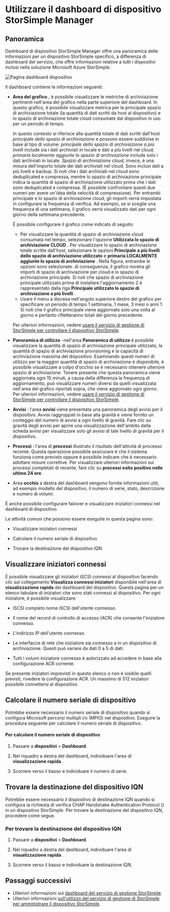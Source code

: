 <properties
   pageTitle="Utilizzare il dashboard device Manager StorSimple | Microsoft Azure"
   description="Descrive il dashboard di dispositivo del servizio di gestione StorSimple e come utilizzarlo per visualizzare metriche di archiviazione e iniziatori connessi e trovare il numero seriale e IQN."
   services="storsimple"
   documentationCenter="NA"
   authors="alkohli"
   manager="carmonm"
   editor="" />
<tags
   ms.service="storsimple"
   ms.devlang="NA"
   ms.topic="article"
   ms.tgt_pltfrm="NA"
   ms.workload="TBD"
   ms.date="09/21/2016"
   ms.author="alkohli" />

# <a name="use-the-storsimple-manager-device-dashboard"></a>Utilizzare il dashboard di dispositivo StorSimple Manager

## <a name="overview"></a>Panoramica

Dashboard di dispositivo StorSimple Manager offre una panoramica delle informazioni per un dispositivo StorSimple specifico, a differenza di dashboard del servizio, che offre informazioni relative a tutti i dispositivi inclusi nella soluzione Microsoft Azure StorSimple.

![Pagina dashboard dispositivo](./media/storsimple-device-dashboard/StorSimple_DeviceDashbaord1M.png)

Il dashboard contiene le informazioni seguenti:

- **Area del grafico** , è possibile visualizzare le metriche di archiviazione pertinenti nell'area del grafico nella parte superiore del dashboard. In questo grafico, è possibile visualizzare metrica per le principale spazio di archiviazione totale (la quantità di dati scritti da host al dispositivo) e lo spazio di archiviazione totale cloud consumate dal dispositivo in uso per un periodo di tempo.

     In questo contesto si riferisce alla quantità totale di dati scritti dall'host *principale dello spazio di archiviazione* e possono essere suddivise in base al tipo di volume: *principale dello spazio di archiviazione a più livelli* include sia i dati archiviati in locale e dati a più livelli nel cloud; *primaria localmente aggiunte lo spazio di archiviazione* include solo i dati archiviati in locale. *Spazio di archiviazione cloud*, invece, è una misura dell'importo totale dei dati archiviati nel cloud. Sono inclusi dati a più livelli e backup. Si noti che i dati archiviati nel cloud sono deduplicated e compressa, mentre lo spazio di archiviazione principale indica la quantità di spazio di archiviazione utilizzato prima che i dati sono deduplicated e compressa. (È possibile confrontare questi due numeri per avere un'idea della velocità di compressione). Per entrambi principale e lo spazio di archiviazione cloud, gli importi verrà impostata in configurare la frequenza di verifica. Ad esempio, se si sceglie una frequenza di una settimana, il grafico verrà visualizzato dati per ogni giorno della settimana precedente.

     È possibile configurare il grafico come indicato di seguito:

     - Per visualizzare la quantità di spazio di archiviazione cloud consumata nel tempo, selezionare l'opzione **Utilizzata lo spazio di archiviazione CLOUD** . Per visualizzare lo spazio di archiviazione totale scritte dall'host, selezionare le opzioni **Principale a più livelli dello spazio di archiviazione utilizzato** e **primaria LOCALMENTE aggiunte lo spazio di archiviazione** . Nella figura, entrambe le opzioni sono selezionate. di conseguenza, il grafico mostra gli importi di spazio di archiviazione per cloud e lo spazio di archiviazione principale. Si noti che spazio di archiviazione principale utilizzato prima di installare l'aggiornamento 2 è rappresentato dalla riga **Principale utilizzato lo spazio di archiviazione a più livelli** .
     - Usare il menu a discesa nell'angolo superiore destro del grafico per specificare un periodo di tempo 1 settimana, 1 mese, 3 mesi o anni 1. Si noti che il grafico principale viene aggiornato solo una volta al giorno e pertanto rifletteranno totali del giorno precedente.

     Per ulteriori informazioni, vedere [usare il servizio di gestione di StorSimple per controllare il dispositivo StorSimple](storsimple-monitor-device.md).

- **Panoramica di utilizzo** -nell'area **Panoramica di utilizzo** è possibile visualizzare la quantità di spazio di archiviazione principale utilizzato, la quantità di spazio di archiviazione provisioning e la capacità di archiviazione massima del dispositivo. Esaminando questi numeri di utilizzo per la maggior quantità di spazio di archiviazione è disponibile, è possibile visualizzare a colpo d'occhio se è necessario ottenere ulteriore spazio di archiviazione. Tenere presente che questa panoramica viene aggiornata ogni 15 minuti, a causa della differenza la frequenza di aggiornamento, può visualizzare numeri diversi da quelli visualizzata nell'area del grafico riportati sopra, che viene aggiornato ogni giorno. Per ulteriori informazioni, vedere [usare il servizio di gestione di StorSimple per controllare il dispositivo StorSimple](storsimple-monitor-device.md).


- **Avvisi** : l'area **avvisi** viene presentata una panoramica degli avvisi per il dispositivo. Avvisi raggruppati in base alla gravità e viene fornito un conteggio del numero di avvisi a ogni livello di gravità. Fare clic su gravità degli avvisi per aprire una visualizzazione dell'ambito della scheda avvisi per visualizzare solo gli avvisi di tale livello di gravità per il dispositivo.

- **Processi** : l'area di **processi** illustrato il risultato dell'attività di processo recente. Questa operazione possibile assicurare è che il sistema funziona come previsto oppure è possibile indicare che è necessario adottare misure correttive. Per visualizzare ulteriori informazioni sui processi completati di recente, fare clic su **processi esito positivo nelle ultime 24 ore**.

- Area **occhio** a destra del dashboard vengono fornite informazioni utili, ad esempio modello del dispositivo, il numero di serie, stato, descrizione e numero di volumi.

È anche possibile configurare failover e visualizzare iniziatori connessi nel dashboard di dispositivo.

Le attività comuni che possono essere eseguite in questa pagina sono:

- Visualizzare iniziatori connessi

- Calcolare il numero seriale di dispositivo

- Trovare la destinazione del dispositivo IQN

## <a name="view-connected-initiators"></a>Visualizzare iniziatori connessi

È possibile visualizzare gli iniziatori iSCSI connessi al dispositivo facendo clic sul collegamento **Visualizza connessi iniziatori** disponibile nell'area di **visualizzazione rapida** dei dashboard del dispositivo. Questa pagina per un elenco tabulare di iniziatori che sono stati connessi al dispositivo. Per ogni iniziatore, è possibile visualizzare:

- ISCSI completo nome iSCSI dell'utente connesso.

- Il nome del record di controllo di accesso (ACR) che consente l'iniziatore connesso.

- L'indirizzo IP dell'utente connesso.

- Le interfacce di rete che iniziatore sia connesso a in un dispositivo di archiviazione. Questi può variare da dati 0 a 5 di dati.

- Tutti i volumi iniziatore connesso è autorizzato ad accedere in base alla configurazione ACR corrente.

Se presente iniziatori imprevisti in questo elenco o non è visibile quelli previsti, rivedere la configurazione ACR. Un massimo di 512 iniziatori possibile connettersi al dispositivo.

## <a name="find-the-device-serial-number"></a>Calcolare il numero seriale di dispositivo

Potrebbe essere necessario il numero seriale di dispositivo quando si configura Microsoft percorsi multipli i/o (MPIO) nel dispositivo. Eseguire la procedura seguente per calcolare il numero seriale di dispositivo.

#### <a name="to-find-the-device-serial-number"></a>Per calcolare il numero seriale di dispositivo

1. Passare a **dispositivi** > **Dashboard**.

2. Nel riquadro a destra del dashboard, individuare l'area di **visualizzazione rapida** .

3. Scorrere verso il basso e individuare il numero di serie.

## <a name="find-the-device-target-iqn"></a>Trovare la destinazione del dispositivo IQN

Potrebbe essere necessario il dispositivo di destinazione IQN quando si configura la richiesta di verifica CHAP Handshake Authentication Protocol () in un dispositivo StorSimple. Per trovare la destinazione del dispositivo IQN, procedere come segue.

### <a name="to-find-the-device-target-iqn"></a>Per trovare la destinazione del dispositivo IQN

1. Passare a **dispositivi** > **Dashboard**.

1. Nel riquadro a destra del dashboard, individuare l'area di **visualizzazione rapida** .

1. Scorrere verso il basso e individuare la destinazione IQN.

## <a name="next-steps"></a>Passaggi successivi

- Ulteriori informazioni sui [dashboard del servizio di gestione StorSimple](storsimple-service-dashboard.md).
- Ulteriori informazioni [sull'utilizzo del servizio di gestione di StorSimple per amministrare il dispositivo StorSimple](storsimple-manager-service-administration.md).
